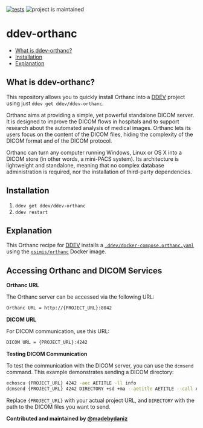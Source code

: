 [![tests](https://github.com/madebydaniz/ddev-orthanc/actions/workflows/tests.yml/badge.svg)](https://github.com/madebydaniz/ddev-orthanc/actions/workflows/tests.yml) ![project is maintained](https://img.shields.io/maintenance/yes/2024.svg)

# ddev-orthanc <!-- omit in toc -->

* [What is ddev-orthanc?](#what-is-ddev-orthanc)
* [Installation](#installation)
* [Explanation](#explanation)

## What is ddev-orthanc?
This repository allows you to quickly install Orthanc into a [DDEV](https://ddev.readthedocs.io) project using just `ddev get ddev/ddev-orthanc`.

Orthanc aims at providing a simple, yet powerful standalone DICOM server. It is designed to improve the DICOM flows in hospitals and to support research about the automated analysis of medical images. Orthanc lets its users focus on the content of the DICOM files, hiding the complexity of the DICOM format and of the DICOM protocol.

Orthanc can turn any computer running Windows, Linux or OS X into a DICOM store (in other words, a mini-PACS system). Its architecture is lightweight and standalone, meaning that no complex database administration is required, nor the installation of third-party dependencies.

## Installation

1. `ddev get ddev/ddev-orthanc`
2. `ddev restart`

## Explanation

This Orthanc recipe for [DDEV](https://ddev.readthedocs.io) installs a [`.ddev/docker-compose.orthanc.yaml`](docker-compose.orthanc.yaml) using the [`osimis/orthanc`](https://hub.docker.com/r/osimis/orthanc/) Docker image.

## Accessing Orthanc and DICOM Services

**Orthanc URL**

The Orthanc server can be accessed via the following URL:
```bash
Orthanc URL = http://{PROJECT_URL}:8042
```

**DICOM URL**

For DICOM communication, use this URL:

```bash
DICOM URL = {PROJECT_URL}:4242
```

**Testing DICOM Communication**

To test the communication with the DICOM server, you can use the `dcmsend` command.
This example demonstrates sending a DICOM directory:

```bash
echoscu {PROJECT_URL} 4242 -aec AETITLE -ll info
dcmsend {PROJECT_URL} 4242 DIRECTORY +sd +ma --aetitle AETITLE --call AETITLE
```

Replace `{PROJECT_URL}` with your actual project URL, and `DIRECTORY` with the path to the DICOM files you want to send.

**Contributed and maintained by [@madebydaniz](https://github.com/madebydaniz)**
